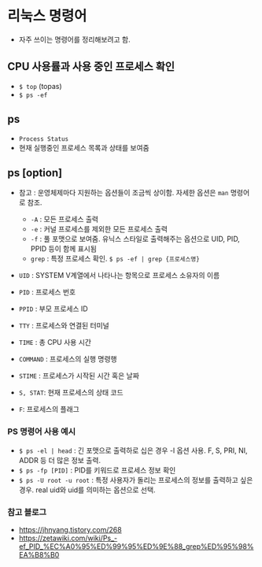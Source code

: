 # 리눅스 명령어

-   자주 쓰이는 명령어를 정리해보려고 함.

## CPU 사용률과 사용 중인 프로세스 확인

-   `$ top` (topas)
-   `$ ps -ef`

## ps

-   `Process Status`
-   현재 실행중인 프로세스 목록과 상태를 보여줌

## ps [option]

-   참고 : 운영체제마다 지원하는 옵션들이 조금씩 상이함. 자세한 옵션은 `man` 명령어로 참조.

    -   `-A` : 모든 프로세스 출력
    -   `-e` : 커널 프로세스를 제외한 모든 프로세스 출력
    -   `-f` : 풀 포맷으로 보여줌. 유닉스 스타일로 출력해주는 옵션으로 UID, PID, PPID 등이 함께 표시됨
    -   `grep` : 특정 프로세스 확인.
        `$ ps -ef | grep {프로세스명}`

-   `UID` : SYSTEM V계열에서 나타나는 항목으로 프로세스 소유자의 이름
-   `PID` : 프로세스 번호
-   `PPID` : 부모 프로세스 ID
-   `TTY` : 프로세스와 연결된 터미널
-   `TIME` : 총 CPU 사용 시간
-   `COMMAND` : 프로세스의 실행 명령행
-   `STIME` : 프로세스가 시작된 시간 혹은 날짜
-   `S, STAT`: 현재 프로세스의 상태 코드
-   `F`: 프로세스의 플래그

### PS 명령어 사용 예시

-   `$ ps -el | head` : 긴 포맷으로 출력하로 십은 경우 -l 옵션 사용. F, S, PRI, NI, ADDR 등 더 많은 정보 출력.
-   `$ ps -fp [PID]` : PID를 키워드로 프로세스 정보 확인
-   `$ ps -U root -u root` : 특정 사용자가 돌리는 프로세스의 정보를 출력하고 싶은 경우. real uid와 uid를 의미하는 옵션으로 선택.

### 참고 블로그

-   https://jhnyang.tistory.com/268
-   https://zetawiki.com/wiki/Ps_-ef_PID_%EC%A0%95%ED%99%95%ED%9E%88_grep%ED%95%98%EA%B8%B0
